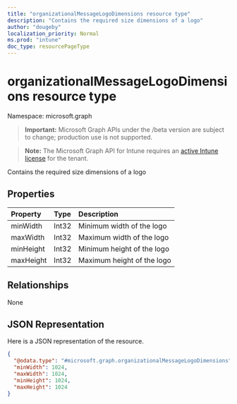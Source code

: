 ```yaml
---
title: "organizationalMessageLogoDimensions resource type"
description: "Contains the required size dimensions of a logo"
author: "dougeby"
localization_priority: Normal
ms.prod: "intune"
doc_type: resourcePageType
---
```


# organizationalMessageLogoDimensions resource type

Namespace: microsoft.graph

> **Important:** Microsoft Graph APIs under the /beta version are subject to change; production use is not supported.

> **Note:** The Microsoft Graph API for Intune requires an [active Intune license](https://go.microsoft.com/fwlink/?linkid=839381) for the tenant.

Contains the required size dimensions of a logo

## Properties
|Property|Type|Description|
|:---|:---|:---|
|minWidth|Int32|Minimum width of the logo|
|maxWidth|Int32|Maximum width of the logo|
|minHeight|Int32|Minimum height of the logo|
|maxHeight|Int32|Maximum height of the logo|

## Relationships
None

## JSON Representation
Here is a JSON representation of the resource.
<!-- {
  "blockType": "resource",
  "@odata.type": "microsoft.graph.organizationalMessageLogoDimensions"
}
-->
``` json
{
  "@odata.type": "#microsoft.graph.organizationalMessageLogoDimensions",
  "minWidth": 1024,
  "maxWidth": 1024,
  "minHeight": 1024,
  "maxHeight": 1024
}
```




